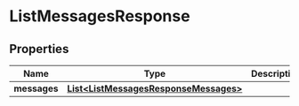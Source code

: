 

# ListMessagesResponse


## Properties

Name | Type | Description | Notes
------------ | ------------- | ------------- | -------------
**messages** | [**List&lt;ListMessagesResponseMessages&gt;**](ListMessagesResponseMessages.md) |  |  [optional]



